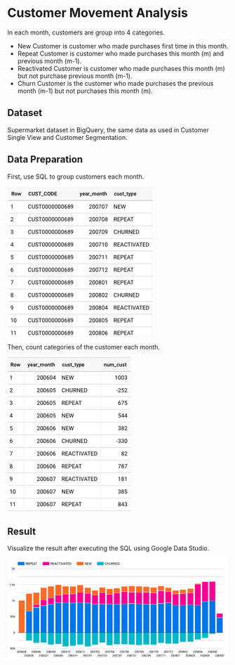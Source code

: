 # Customer Movement Analysis
In each month, customers are group into 4 categories.
- New Customer is customer who made purchases first time in this month.
- Repeat Customer is customer who made purchases this month (m) and previous month (m-1).
- Reactivated Customer is customer who made purchases this month (m) but not purchase previous month (m-1).
- Churn Customer is the customer who made purchases the previous month (m-1) but not purchases this month (m).

## Dataset
Supermarket dataset in BigQuery, the same data as used in Customer Single View and Customer Segmentation.

## Data Preparation
First, use SQL to group customers each month.

![sql result](./sql-result1.png)

Then, count categories of the customer each month.

![sql result](./sql-result2.png)

## Result
Visualize the result after executing the SQL using Google Data Studio. 

![customer-movement](./customer-movement.png)
